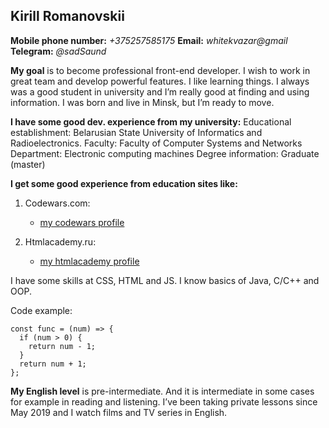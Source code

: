 ## Kirill Romanovskii

**Mobile phone number:** _+375257585175_ **Email:** _whitekvazar@gmail_ **Telegram:** _@sadSaund_

**My goal** is to become professional front-end developer. I wish to work in great team and develop powerful features.
I like learning things. I always was a good student in university and I’m really good at finding and using information. I was born and live in Minsk, but I’m ready to move.

**I have some good dev. experience from my university:**
Educational establishment: Belarusian State University of Informatics and Radioelectronics.
Faculty: Faculty of Computer Systems and Networks
Department: Electronic computing machines
Degree information: Graduate (master)

**I get some good experience from education sites like:**

1. Codewars.com:

   - [my codewars profile](https://www.codewars.com/users/whitekvazar)

2. Htmlacademy.ru:
   - [my htmlacademy profile](https://htmlacademy.ru/profile/whitekvazar)

I have some skills at CSS, HTML and JS. I know basics of Java, C/C++ and OOP.

Code example:

```
const func = (num) => {
  if (num > 0) {
    return num - 1;
  }
  return num + 1;
};
```

**My English level** is pre-intermediate. And it is intermediate in some cases for example in reading and listening. I’ve been taking private lessons since May 2019 and I watch films and TV series in English.
